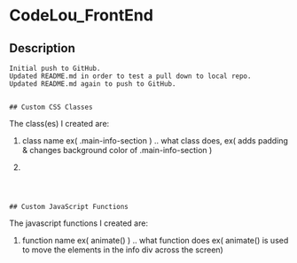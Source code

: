 # CodeLou_FrontEnd

## Description
```
Initial push to GitHub.
Updated README.md in order to test a pull down to local repo.
Updated README.md again to push to GitHub.


## Custom CSS Classes
```
The class(es) I created are:

1. class name ex( .main-info-section )
.. what class does, ex( adds padding & changes background color of .main-info-section )

2.

```



## Custom JavaScript Functions
```
The javascript functions I created are:

1. function name ex( animate() )
.. what function does ex( animate() is used to move the elements in the info div across the screen)

```
